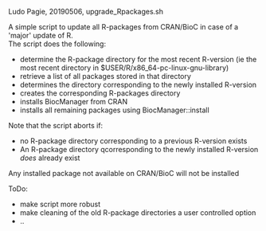 Ludo Pagie, 20190506, upgrade_Rpackages.sh

A simple script to update all R-packages from CRAN/BioC in case of a 'major' update of R.  
The script does the following:  
 - determine the R-package directory for the most recent R-version (ie the most recent directory in $USER/R/x86_64-pc-linux-gnu-library)
 - retrieve a list of all packages stored in that directory
 - determines the directory corresponding to the newly installed R-version
 - creates the corresponding R-packages directory
 - installs BiocManager from CRAN
 - installs all remaining packages using BiocManager::install

Note that the script aborts if:  
 - no R-package directory corresponding to a previous R-version exists
 - An R-package directory qcorresponding to the newly installed R-version *does* already exist

Any installed package not available on CRAN/BioC will not be installed

ToDo:  
 - make script more robust
 - make cleaning of the old R-package directories a user controlled option
 - ..


